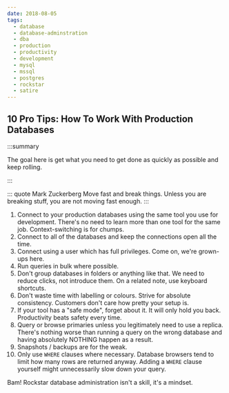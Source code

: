 ```yaml
---
date: 2018-08-05
tags:
  - database
  - database-adminstration
  - dba
  - production
  - productivity
  - development
  - mysql
  - mssql
  - postgres
  - rockstar
  - satire
---
```


## 10 Pro Tips: How To Work With Production Databases

:::summary

The goal here is get what you need to get done as quickly as possible and keep rolling.

:::

::: quote Mark Zuckerberg
Move fast and break things. Unless you are breaking stuff, you are not moving fast enough.
:::

1. Connect to your production databases using the same tool you use for development. There's no need to learn more than one tool for the same job. Context-switching is for chumps. 
1. Connect to all of the databases and keep the connections open all the time.
1. Connect using a user which has full privileges. Come on, we're grown-ups here.
1. Run queries in bulk where possible.
1. Don't group databases in folders or anything like that. We need to reduce clicks, not introduce them. On a related note, use keyboard shortcuts.
1. Don't waste time with labelling or colours. Strive for absolute consistency. Customers don't care how pretty your setup is.
1. If your tool has a "safe mode", forget about it. It will only hold you back. Productivity beats safety every time.
1. Query or browse primaries unless you legitimately need to use a replica. There's nothing worse than running a query on the wrong database and having absolutely NOTHING happen as a result.  
1. Snapshots / backups are for the weak.
1. Only use `WHERE` clauses where necessary. Database browsers tend to limit how many rows are returned anyway. Adding a `WHERE` clause yourself might unnecessarily slow down your query.

Bam! Rockstar database administration isn't a skill, it's a mindset.
